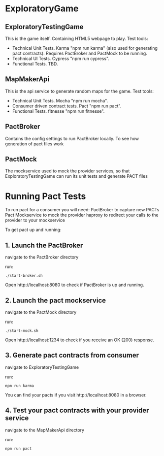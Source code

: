 # ExploratoryGame

## ExploratoryTestingGame
This is the game itself. Containing HTML5 webpage to play.
Test tools:
- Technical Unit Tests. Karma "npm run karma" (also used for generating pact contracts). Requires PactBroker and PactMock to be running.
- Technical UI Tests. Cypress "npm run cypress".
- Functional Tests. TBD.

## MapMakerApi 
This is the api service to generate random maps for the game.
Test tools:
- Technical Unit Tests. Mocha "npm run mocha".
- Consumer driven contract tests. Pact "npm run pact".
- Functional Tests. fitnesse "npm run fitnesse".

## PactBroker 
Contains the config settings to run PactBroker locally. To see how generation of pact files work

## PactMock 
The mockservice used to mock the provider services, so that ExploratoryTestingGame can run its unit tests and generate PACT files


# Running Pact Tests
To run pact for a consumer you will need:
PactBroker to capture new PACTs
Pact Mockservice to mock the provider
haproxy to redirect your calls to the provider to your mockservice

To get pact up and running:

## 1. Launch the PactBroker
navigate to the PactBroker directory

run:
```shell
./start-broker.sh
```
    
Open http://localhost:8080 to check if PactBroker is up and running.


## 2. Launch the pact mockservice
navigate to the PactMock directory

run:
```shell
./start-mock.sh
```

Open http://localhost:1234 to check if you receive an OK (200) response.
  
    
## 3. Generate pact contracts from consumer
navigate to ExploratoryTestingGame

run:
```shell
npm run karma
```

You can find your pacts if you visit http://localhost:8080 in a browser.


## 4. Test your pact contracts with your provider service
navigate to the MapMakerApi directory

run:
```shell
npm run pact
```